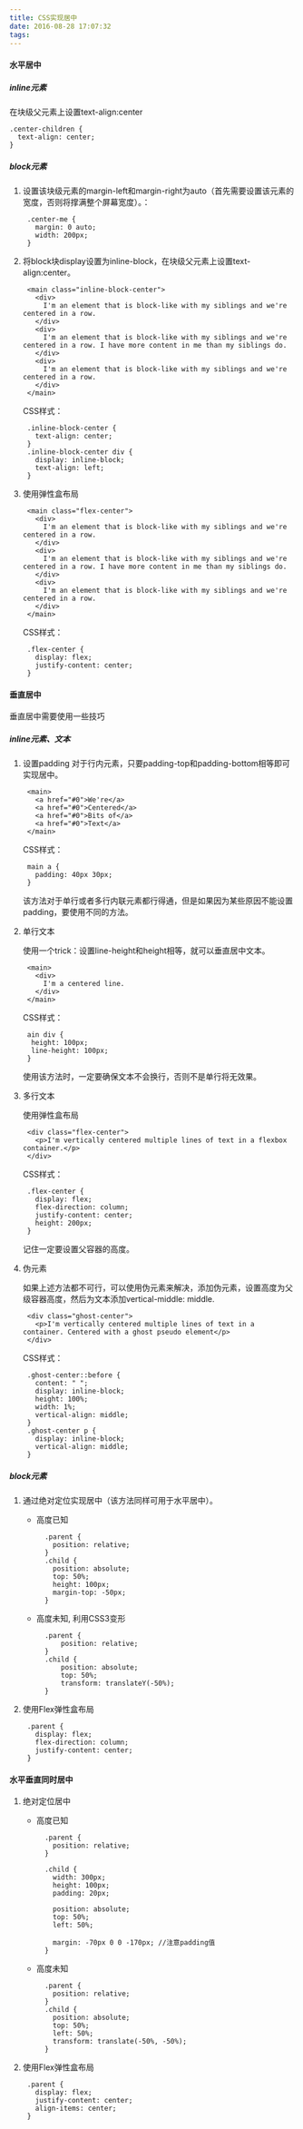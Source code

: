 ```yaml
---
title: CSS实现居中
date: 2016-08-28 17:07:32
tags:
---
```


#### 水平居中
##### inline元素
在块级父元素上设置text-align:center

	.center-children {
	  text-align: center;
	}
	
##### block元素

1. 设置该块级元素的margin-left和margin-right为auto（首先需要设置该元素的宽度，否则将撑满整个屏幕宽度）。：

		.center-me {
		  margin: 0 auto;
		  width: 200px;
		}	
	
2. 将block块display设置为inline-block，在块级父元素上设置text-align:center。
	
		<main class="inline-block-center">
		  <div>
		    I'm an element that is block-like with my siblings and we're centered in a row.
		  </div>
		  <div>
		    I'm an element that is block-like with my siblings and we're centered in a row. I have more content in me than my siblings do.
		  </div>
		  <div>
		    I'm an element that is block-like with my siblings and we're centered in a row.
		  </div>
		</main>

	CSS样式：
	
		.inline-block-center {
		  text-align: center;
		}
		.inline-block-center div {
		  display: inline-block;
		  text-align: left;
		}
	
	

3. 使用弹性盒布局

		<main class="flex-center">
		  <div>
		    I'm an element that is block-like with my siblings and we're centered in a row.
		  </div>
		  <div>
		    I'm an element that is block-like with my siblings and we're centered in a row. I have more content in me than my siblings do.
		  </div>
		  <div>
		    I'm an element that is block-like with my siblings and we're centered in a row.
		  </div>
		</main>
	
	CSS样式：
	
		.flex-center {
		  display: flex;
		  justify-content: center;
		}

#### 垂直居中
垂直居中需要使用一些技巧
##### inline元素、文本

1. 设置padding
	对于行内元素，只要padding-top和padding-bottom相等即可实现居中。

		<main>
		  <a href="#0">We're</a>
		  <a href="#0">Centered</a>
		  <a href="#0">Bits of</a>
		  <a href="#0">Text</a>
		</main>
	
	CSS样式：
	
		main a {
		  padding: 40px 30px;
		}
	
	该方法对于单行或者多行内联元素都行得通，但是如果因为某些原因不能设置padding，要使用不同的方法。

2. 单行文本

	使用一个trick：设置line-height和height相等，就可以垂直居中文本。

		<main>
		  <div>
		    I'm a centered line.
		  </div>
		</main>
	
	CSS样式：

		ain div {
		 height: 100px;
		 line-height: 100px;
		}
		
	
	使用该方法时，一定要确保文本不会换行，否则不是单行将无效果。

3. 多行文本

	使用弹性盒布局

		<div class="flex-center">
		  <p>I'm vertically centered multiple lines of text in a flexbox container.</p>
		</div>

	CSS样式：

		.flex-center {
		  display: flex;
		  flex-direction: column;
		  justify-content: center;
	  	  height: 200px;
		}
	
	记住一定要设置父容器的高度。
	
4. 伪元素

	如果上述方法都不可行，可以使用伪元素来解决，添加伪元素，设置高度为父级容器高度，然后为文本添加vertical-middle: middle.

		<div class="ghost-center">
		  <p>I'm vertically centered multiple lines of text in a container. Centered with a ghost pseudo element</p>
		</div>
		
	CSS样式：
	
		.ghost-center::before {
		  content: " ";
		  display: inline-block;
		  height: 100%;
		  width: 1%;
		  vertical-align: middle;
		}
		.ghost-center p {
		  display: inline-block;
		  vertical-align: middle;
		}
	




##### block元素

1. 通过绝对定位实现居中（该方法同样可用于水平居中）。

	* 高度已知

			.parent {
			  position: relative;
			}
			.child {
			  position: absolute;
			  top: 50%;
			  height: 100px;
			  margin-top: -50px; 
			}
		
	* 高度未知, 利用CSS3变形
			
			.parent {
				position: relative;
			}
			.child {
				position: absolute;
				top: 50%;
				transform: translateY(-50%);
			}
			
2. 使用Flex弹性盒布局

		.parent {
		  display: flex;
		  flex-direction: column;
		  justify-content: center;
		}
		
#### 水平垂直同时居中

1. 绝对定位居中

	* 高度已知
	
			.parent {
			  position: relative;
			}
			
			.child {
			  width: 300px;
			  height: 100px;
			  padding: 20px;
			
			  position: absolute;
			  top: 50%;
			  left: 50%;
			
			  margin: -70px 0 0 -170px;	//注意padding值
			}
			
	
	* 高度未知
	
			.parent {
			  position: relative;
			}
			.child {
			  position: absolute;
			  top: 50%;
			  left: 50%;
			  transform: translate(-50%, -50%);
			}
			
2. 使用Flex弹性盒布局

		.parent {
		  display: flex;
		  justify-content: center;
		  align-items: center;
		}


		
	


	